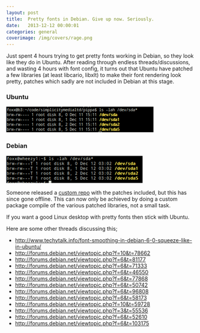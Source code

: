 ```yaml
---
layout: post
title:  Pretty fonts in Debian. Give up now. Seriously.
date:   2013-12-12 00:00:01
categories: general
coverimage: /img/covers/rage.png
---
```


Just spent 4 hours trying to get pretty fonts working in Debian, so they look like they do in Ubuntu. After reading through endless threads/discussions, and wasting 4 hours with font config, it turns out that Ubuntu have patched a few libraries (at least libcario, libxlt) to make their font rendering look pretty, patches which sadly are not included in Debian at this stage.

### Ubuntu
[![access-virus-3.png](/img/postcontent/fonts2.png)](/img/postcontent/fonts2.png)

### Debian
[![access-virus-3.png](/img/postcontent/fonts1.png)](/img/postcontent/fonts1.png)

Someone released a [custom repo][1] with the patches included, but this has since gone offline. This can now only be achieved by doing a custom package compile of the various patched libraries, not a small task.

If you want a good Linux desktop with pretty fonts then stick with Ubuntu.

Here are some other threads discussing this;

* http://www.techytalk.info/font-smoothing-in-debian-6-0-squeeze-like-in-ubuntu/
* http://forums.debian.net/viewtopic.php?f=10&t=78662
* http://forums.debian.net/viewtopic.php?f=6&t=81177
* http://forums.debian.net/viewtopic.php?f=6&t=71333
* http://forums.debian.net/viewtopic.php?f=6&t=46550
* http://forums.debian.net/viewtopic.php?f=6&t=77868
* http://forums.debian.net/viewtopic.php?f=6&t=50742
* http://forums.debian.net/viewtopic.php?f=6&t=96808
* http://forums.debian.net/viewtopic.php?f=6&t=58173
* http://forums.debian.net/viewtopic.php?f=10&t=59728
* http://forums.debian.net/viewtopic.php?f=3&t=55536
* http://forums.debian.net/viewtopic.php?f=6&t=52610
* http://forums.debian.net/viewtopic.php?f=6&t=103175

 [1]: http://www.techytalk.info/font-smoothing-in-debian-6-0-squeeze-like-in-ubuntu/
